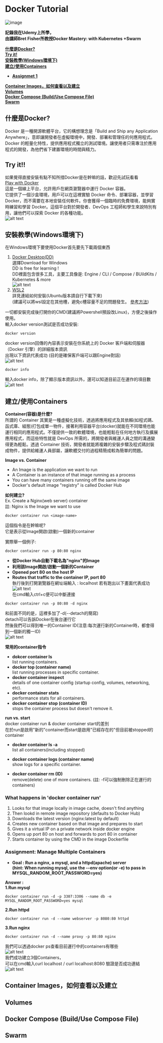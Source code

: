 # Docker Tutorial
![image](img/Docker-Logo_Horizontel_279x131.b8a5c41e56b77706656d61080f6a0217a3ba356d.png)

**記錄我在Udemy上所學，  
由講師Bret Fisher所教授Docker Mastery: with Kubernetes +Swarm**

**[什麼是Docker?](#什麼是docker)**  
**[Try it!](#try-it)**  
**[安裝教學(Windows環境下)](#安裝教學windows環境下)**  
**[建立/使用Containers](#建立使用containers)**  

- **[Assignmet 1](#assignment-manage-multiple-containers)**  

**[Container Images，如何查看以及建立](#container-images如何查看以及建立)**  
**[Volumes](#volumes)**  
**[Docker Compose (Build/Use Compose File)](#docker-compose-builduse-compose-file)**  
**[Swarm](#swarm)**  

## 什麼是Docker?  
Docker 是一種開源軟體平台，它的構想理念是「Build and Ship any Application Anywhere」，意即讓開發者在虛擬環境中，開發、部署和管理任的何應用程式。Docker 的輕量化特性，提供應用程式獨立的測試環境。讓使用者只需專注於應用程式的開發，為他們省下建置環境的時間與精力。  

##  Try it!! 
如果覺得直接安裝有點不知所措Docker是在幹嘛的話，歡迎先試玩看看  
[Play with Docker](https://labs.play-with-docker.com/)  
這是一個線上平台，允許用戶在網頁瀏覽器中運行 Docker 容器。  
它提供了一個沙盒環境，用戶可以在這裡實驗 Docker 命令、部署容器，並學習 Docker，而不需要在本地安裝任何軟件。你會獲得一個臨時的免費環境，能夠實時練習和學習 Docker。這個平台對於開發者、DevOps 工程師和學生來說特別有用，讓他們可以探索 Docker 的各種功能。  
![alt text](img/image-1.png)  

## 安裝教學(Windows環境下)
在Windows環境下要使用Docker首先要先下載兩個東西  
1. [Docker Desktop(DD)](https://www.docker.com/products/docker-desktop/)  
   選擇Download for Windows  
   DD is free for learning !  
   DD裡面包含很多工具，主要工具像是: Engine / CLI / Compose / BUildKits / Kubernetes & more  
   ![alt text](img/image-3.png)
2. [WSL2](https://learn.microsoft.com/zh-tw/windows/wsl/install)  
   詳見連結如何安裝(Ubuntu版本請自行下載下來)  
   (建議可以將wsl設定在其他槽，避免c槽容量不足的問題發生。 [參考方法](https://hackmd.io/@Kuihao/wsl))      

一切都安裝完成後打開你的CMD(建議將Powershell預設改Linux)，方便之後操作使用。  
輸入docker version測試是否成功安裝:  
```
docker version
```  
docker version回傳的內容表示安裝在你系統上的 Docker 客戶端和伺服器（Docker 引擎）的詳細版本資訊     
出現以下資訊代表成功 (目的是確保客戶端可以跟Engine對話)  
![alt text](img/image.png)  

```
docker info
```
輸入docker info，除了顯示版本資訊以外，還可以知道目前正在運作的項目數  
![alt text](img/image-4.png)

## 建立/使用Containers  
**Container(容器)是什麼?**  
所謂的 Container 其實是一種虛擬化技術，透過將應用程式及其依賴(如程式碼、函式庫、組態)打包成單一物件，接著利用容器平台(docker)就能在不同環境也能運行相同的應用程式。不僅提供一致的軟體環境，也能輕鬆在任何地方執行及擴展應用程式，而這些特性就是 DevOps 所需的，將開發者與維運人員之間的溝通變得更為輕鬆。透過 Container 技術，開發者就能將複雜的安裝步驟及程式碼封裝成物件，提供給維運人員部屬，讓軟體交付的過程精簡成較為簡單的問題。  

**Image vs. Container**  
- An Image is the application we want to run  
- A Container is an instance of that image running as a process  
- You can have many containers running off the same image  
- Docker's default image "registry" is called Docker Hub  

**如何建立?**  
Ex. Create a Nginx(web server) container  
註: Nginx is the Image we want to use  

```
docker container run <image-name>
```  
這個指令是在幹嘛呢?  
它是表示從Image開啟(啟動)一個新的container  

實際舉一個例子:  
```
docker container run -p 80:80 nginx
```

- **從Docker Hub自動下載名為"nginx"的Image**    
- **利用該Image開啟/啟動一個新的Container**    
- **Opened port 80 on the host IP**  
- **Routes that traffic to the container IP, port 80**  
執行後到打開瀏覽器在網址端輸入 : localhost 若有跑出以下畫面代表成功  
![alt text](img/image-5.png)  
在cmd輸入ctrl+c便可以中斷連接  

```
docker container run -p 80:80 -d nginx
```  
和前面不同的是，這裡多加了-d(--detach的簡寫)  
detach可以告訴Docker在後台運行它  
然後我們可以得到唯一的Container ID(注意:每次運行新的Container時，都會得到一個新的獨一ID)    
![alt text](img/image-6.png)

**常用的container指令**  
- **dokcer container ls**  
  list running containers.  
- **docker top (container name)**  
  list running processes in specific container.  
- **docker container inspect**  
  details of one container config (startup config, volumes, networking, etc).  
- **docker container stats**  
  performance stats for all containers.  
- **docker container stop (container ID)**  
  stops the container process but doesn't remove it.  

**run vs. start**  
docker container run & docker container start的差別    
在於run是啟用"新的"container而start是啟用"已經存在的"但目前被stopped的container  

- **docker container ls -a**  
  list all containers(including stopped)  

- **docker container logs (container name)**  
  show logs for a specific container.  

- **docker container rm (ID)**  
  remove(delete) one of more containers.  (註: -f可以強制刪除正在運行的containers)  

### What happens in 'docker container run'  
1. Looks for that image locally in image cache, doesn't find anything  
2. Then lookd in remote image repository (defaults to Docker Hub)  
3. Downloads the latest version (nginx:latest by default)  
4. Creates new container based on that image and prepares to start  
5. Gives it a virtual IP on a private network inside docker engine  
6. Opens up port 80 on host and forwards to port 80 in container  
7. Starts container by using the CMD in the image Dockerfile  

### Assignment: Manage Multiple Containers  
- **Goal : Run a nginx, a mysql, and a httpd(apache) server**  
  **(hint: When running mysql, use the --env option(or -e) to pass in MYSQL_RANDOM_ROOT_PASSWORD=yes)**   
  

**Answer :**  
**1.Run mysql**    
   ```
   docker container run -d -p 3307:3306 --name db -e MYSQL_RANDOM_ROOT_PASSWORD=yes mysql
   ```
**2.Run httpd**  
   ```
   docker container run -d --name webserver -p 8080:80 httpd
   ```   
**3.Run nginx**  
   ```
   docker container run -d --name proxy -p 80:80 nginx
   ```
我們可以透過docker ps查看目前運行中的containers有哪些  
![alt text](image.png)  
我們成功建立3個Containers，  
可以在cmd輸入curl localhost / curl localhost:8080 驗證是否成功連結  
![alt text](image-1.png)

## Container Images，如何查看以及建立  

## Volumes  

## Docker Compose (Build/Use Compose File)  

## Swarm  
